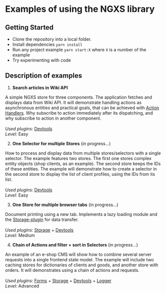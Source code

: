 # Examples of using the NGXS library

## Getting Started

- Clone the repository into a local folder.<br>
- Install dependencies `yarn install`<br>
- Run any project example `yarn start:X` where `X` is a number of the example<br>
- Try experimenting with code

## Description of examples

1. **Search articles in Wiki API**

A simple NGXS store for three components. The application fetches and displays data from Wiki API. It will demonstrate handling actions as asynchronous entities and practical goals, that can be achieved with [Action Handlers](https://ngxs.gitbook.io/ngxs/advanced/action-handlers). Why subscribe to action immediately after its dispatching, and why subscribe to action in another component.<br><br>
   _Used plugins:_ [Devtools](https://ngxs.gitbook.io/ngxs/plugins/devtools)<br>
   _Level:_ Easy

2. **One Selector for multiple Stores** (in progress...)

How to process and display data from multiple stores/selectors with a single selector. The example features two stores. The first one stores complex entity objects (shop clients, as an example). The second store keeps the IDs of these entities. The example will demonstrate how to create a selector in the second store to display the list of client profiles, using the IDs from its list.<br><br>
   _Used plugins:_ [Devtools](https://ngxs.gitbook.io/ngxs/plugins/devtools)<br>
   _Level:_ Easy

3. **One Store for multiple browser tabs** (in progress...)

Document printing using a new tab. Implements a lazy loading module and the [Storage-plugin](https://ngxs.gitbook.io/ngxs/plugins/storage) for data transfer.<br><br>
   _Used plugins:_ [Storage](https://ngxs.gitbook.io/ngxs/plugins/storage) + [Devtools](https://ngxs.gitbook.io/ngxs/plugins/devtools)<br>
   _Level:_ Medium

4. **Chain of Actions and filter + sort in Selectors** (in progress...)

An example of an e-shop CMS will show how to combine several server requests into a single frontend state model. The example will include two caching stores for dictionaries of clients and goods, and another store with orders. It will demonstrates using a chain of actions and requests.<br><br>
   _Used plugins:_ [Forms](https://ngxs.gitbook.io/ngxs/plugins/form) + [Storage](https://ngxs.gitbook.io/ngxs/plugins/storage) + [Devtools](https://ngxs.gitbook.io/ngxs/plugins/devtools) + [Logger](https://ngxs.gitbook.io/ngxs/plugins/logger)<br>
   _Level:_ Advanced

